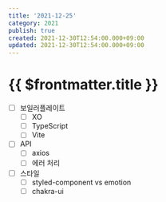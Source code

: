```yaml
---
title: '2021-12-25'
category: 2021
publish: true
created: 2021-12-30T12:54:00.000+09:00
updated: 2021-12-30T12:54:00.000+09:00
---
```


# {{ $frontmatter.title }}

- [ ] 보일러플레이트
  - [ ] XO
  - [ ] TypeScript
  - [ ] Vite
- [ ] API
  - [ ] axios
  - [ ] 에러 처리
- [ ] 스타일
  - [ ] styled-component vs emotion
  - [ ] chakra-ui

